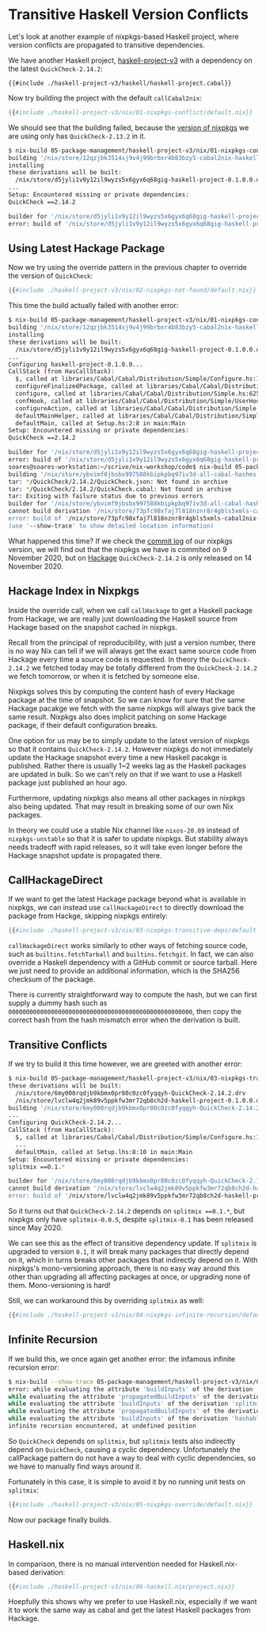 # Transitive Haskell Version Conflicts

Let's look at another example of nixpkgs-based Haskell project, where version
conflicts are propagated to transitive dependencies.

We have another Haskell project,
[haskell-project-v3](./haskell-project-v3/haskell/haskell-project.cabal)
with a dependency on the latest `QuickCheck-2.14.2`:

```
{{#include ./haskell-project-v3/haskell/haskell-project.cabal}}
```

Now try building the project with the default `callCabal2nix`:

```nix
{{#include ./haskell-project-v3/nix/01-nixpkgs-conflict/default.nix}}
```

We should see that the building failed, because the
[version of nixpkgs](https://raw.githubusercontent.com/NixOS/nixpkgs/c1e5f8723ceb684c8d501d4d4ae738fef704747e/pkgs/development/haskell-modules/hackage-packages.nix)
we are using only has `QuickCheck-2.13.2` in it.

```bash
$ nix-build 05-package-management/haskell-project-v3/nix/01-nixpkgs-conflict
building '/nix/store/12qzjbk3514sj9v4j99brbxr4b83bzy5-cabal2nix-haskell-project.drv'...
installing
these derivations will be built:
  /nix/store/d5jyli1v9y12il9wyzs5x6gyx6q68gig-haskell-project-0.1.0.0.drv
...
Setup: Encountered missing or private dependencies:
QuickCheck ==2.14.2

builder for '/nix/store/d5jyli1v9y12il9wyzs5x6gyx6q68gig-haskell-project-0.1.0.0.drv' failed with exit code 1
error: build of '/nix/store/d5jyli1v9y12il9wyzs5x6gyx6q68gig-haskell-project-0.1.0.0.drv' failed
```

## Using Latest Hackage Package

Now we try using the override pattern in the previous chapter to override the
version of `QuickCheck`:

```nix
{{#include ./haskell-project-v3/nix/02-nixpkgs-not-found/default.nix}}
```

This time the build actually failed with another error:

```bash
$ nix-build 05-package-management/haskell-project-v3/nix/01-nixpkgs-conflict
building '/nix/store/12qzjbk3514sj9v4j99brbxr4b83bzy5-cabal2nix-haskell-project.drv'...
installing
these derivations will be built:
  /nix/store/d5jyli1v9y12il9wyzs5x6gyx6q68gig-haskell-project-0.1.0.0.drv
...
Configuring haskell-project-0.1.0.0...
CallStack (from HasCallStack):
  $, called at libraries/Cabal/Cabal/Distribution/Simple/Configure.hs:1024:20 in Cabal-3.2.0.0:Distribution.Simple.Configure
  configureFinalizedPackage, called at libraries/Cabal/Cabal/Distribution/Simple/Configure.hs:477:12 in Cabal-3.2.0.0:Distribution.Simple.Configure
  configure, called at libraries/Cabal/Cabal/Distribution/Simple.hs:625:20 in Cabal-3.2.0.0:Distribution.Simple
  confHook, called at libraries/Cabal/Cabal/Distribution/Simple/UserHooks.hs:65:5 in Cabal-3.2.0.0:Distribution.Simple.UserHooks
  configureAction, called at libraries/Cabal/Cabal/Distribution/Simple.hs:180:19 in Cabal-3.2.0.0:Distribution.Simple
  defaultMainHelper, called at libraries/Cabal/Cabal/Distribution/Simple.hs:116:27 in Cabal-3.2.0.0:Distribution.Simple
  defaultMain, called at Setup.hs:2:8 in main:Main
Setup: Encountered missing or private dependencies:
QuickCheck ==2.14.2

builder for '/nix/store/d5jyli1v9y12il9wyzs5x6gyx6q68gig-haskell-project-0.1.0.0.drv' failed with exit code 1
error: build of '/nix/store/d5jyli1v9y12il9wyzs5x6gyx6q68gig-haskell-project-0.1.0.0.drv' failed
soares@soares-workstation:~/scrive/nix-workshop/code$ nix-build 05-package-management/haskell-project-v3/nix/02-nixpkgs-not-found
building '/nix/store/ybvimf0jbsbx997588kbipkpbq97iv3d-all-cabal-hashes-component-QuickCheck-2.14.2.drv'...
tar: */QuickCheck/2.14.2/QuickCheck.json: Not found in archive
tar: */QuickCheck/2.14.2/QuickCheck.cabal: Not found in archive
tar: Exiting with failure status due to previous errors
builder for '/nix/store/ybvimf0jbsbx997588kbipkpbq97iv3d-all-cabal-hashes-component-QuickCheck-2.14.2.drv' failed with exit code 2
cannot build derivation '/nix/store/73pfc98xfaj7l818nznr8r4gbls5xmls-cabal2nix-QuickCheck-2.14.2.drv': 1 dependencies couldn't be built
error: build of '/nix/store/73pfc98xfaj7l818nznr8r4gbls5xmls-cabal2nix-QuickCheck-2.14.2.drv' failed
(use '--show-trace' to show detailed location information)
```

What happened this time? If we check the
[commit log](https://github.com/NixOS/nixpkgs/commit/c1e5f8723ceb684c8d501d4d4ae738fef704747e)
of our nixpkgs version, we will find out that the nixpkgs we have is commited
on 9 November 2020, but on
[Hackage](https://hackage.haskell.org/package/QuickCheck)
`QuickCheck-2.14.2` is only released on 14 November 2020.

## Hackage Index in Nixpkgs

Inside the override call, when we call `callHackage` to get a Haskell package
from Hackage, we are really just downloading the Haskell source from Hackage
based on the snapshot cached in nixpkgs.

Recall from the principal of reproducibility, with just a version number, there
is no way Nix can tell if we will always get the exact same source code from
Hackage every time a source code is requested. In theory the
`QuickCheck-2.14.2` we fetched today may be totally different from the
`QuickCheck-2.14.2` we fetch tomorrow, or when it is fetched by someone else.

Nixpkgs solves this by computing the content hash of every Hackage package
at the time of snapshot. So we can know for sure that the same Hackage pacakge
we fetch with the same nixpkgs will always give back the same result.
Nixpkgs also does implicit patching on some Hackage package, if their
default configuration breaks.

One option for us may be to simply update to the latest version of nixpkgs
so that it contains `QuickCheck-2.14.2`. However nixpkgs do not immediately
update the Hackage snapshot every time a new Haskell pacakge is published.
Rather there is usually 1~2 weeks lag as the Haskell packages are updated
in bulk. So we can't rely on that if we want to use a Haskell package
just published an hour ago.

Furthermore, updating nixpkgs also means all other packages in nixpkgs
also being updated. That may result in breaking some of our own Nix
packages.

In theory we could use a stable Nix channel like `nixos-20.09`
instead of `nixpkgs-unstable` so that it is safer to update nixpkgs.
But stability always needs tradeoff with rapid releases,
so it will take even longer before the Hackage snapshot update
is propagated there.

## CallHackageDirect

If we want to get the latest Hackage package beyond what is available
in nixpkgs, we can instead use `callHackageDirect` to directly
download the package from Hackge, skipping nixpkgs entirely:

```nix
{{#include ./haskell-project-v3/nix/03-nixpkgs-transitive-deps/default.nix}}
```

`callHackageDirect` works similarly to other ways of fetching source code,
such as `builtins.fetchTarball` and `builtins.fetchgit`. In fact,
we can also override a Haskell dependency with a GitHub commit or
source tarball. Here we just need to provide an additional information,
which is the SHA256 checksum of the package.

There is currently straightforward way to compute the hash, but we can
first supply a dummy hash such as
`0000000000000000000000000000000000000000000000000000`,
then copy the correct hash from the hash mismatch error when
the derivation is built.

## Transitive Conflicts

If we try to build it this time however, we are greeted with another error:

```bash
$ nix-build 05-package-management/haskell-project-v3/nix/03-nixpkgs-transitive-deps
these derivations will be built:
  /nix/store/6my008rqdjb9kbmx0pr80c0zc0fyqqyh-QuickCheck-2.14.2.drv
  /nix/store/lvclw4q2jmk89v5ppkfw3mr72qb8ch2d-haskell-project-0.1.0.0.drv
building '/nix/store/6my008rqdjb9kbmx0pr80c0zc0fyqqyh-QuickCheck-2.14.2.drv'...
...
Configuring QuickCheck-2.14.2...
CallStack (from HasCallStack):
  $, called at libraries/Cabal/Cabal/Distribution/Simple/Configure.hs:1024:20 in Cabal-3.2.0.
  ...
  defaultMain, called at Setup.lhs:8:10 in main:Main
Setup: Encountered missing or private dependencies:
splitmix ==0.1.*

builder for '/nix/store/6my008rqdjb9kbmx0pr80c0zc0fyqqyh-QuickCheck-2.14.2.drv' failed with exit code 1
cannot build derivation '/nix/store/lvclw4q2jmk89v5ppkfw3mr72qb8ch2d-haskell-project-0.1.0.0.drv': 1 dependencies couldn't be built
error: build of '/nix/store/lvclw4q2jmk89v5ppkfw3mr72qb8ch2d-haskell-project-0.1.0.0.drv' failed
```

So it turns out that `QuickCheck-2.14.2` depends on `splitmix ==0.1.*`, but nixpkgs only
have `splitmix-0.0.5`, despite `splitmix-0.1` has been released since May 2020.

We can see this as the effect of transitive dependency update. If `splitmix` is upgraded
to version `0.1`, it will break many packages that directly depend on it, which
in turns breaks other packages that indirectly depend on it. With nixpkgs's
mono-versioning approach, there is no easy way around this other than upgrading
all affecting packages at once, or upgrading none of them. Mono-versioning
is hard!

Still, we can workaround this by overriding `splitmix` as well:

```nix
{{#include ./haskell-project-v3/nix/04-nixpkgs-infinite-recursion/default.nix}}
```

## Infinite Recursion

If we build this, we once again get another error: the infamous infinite recursion
error:

```bash
$ nix-build --show-trace 05-package-management/haskell-project-v3/nix/04-nixpkgs-infinite-recursion/
error: while evaluating the attribute 'buildInputs' of the derivation 'haskell-project-0.1.0.0' at /nix/store/kk346951sg2anjjh8cgfbmrijg983z5q-nixpkgs-src/pkgs/development/haskell-modules/generic-builder.nix:291:3:
while evaluating the attribute 'propagatedBuildInputs' of the derivation 'QuickCheck-2.14.2' at /nix/store/kk346951sg2anjjh8cgfbmrijg983z5q-nixpkgs-src/pkgs/development/haskell-modules/generic-builder.nix:291:3:
while evaluating the attribute 'buildInputs' of the derivation 'splitmix-0.1.0.3' at /nix/store/kk346951sg2anjjh8cgfbmrijg983z5q-nixpkgs-src/pkgs/development/haskell-modules/generic-builder.nix:291:3:
while evaluating the attribute 'propagatedBuildInputs' of the derivation 'async-2.2.2' at /nix/store/kk346951sg2anjjh8cgfbmrijg983z5q-nixpkgs-src/pkgs/development/haskell-modules/generic-builder.nix:291:3:
while evaluating the attribute 'buildInputs' of the derivation 'hashable-1.3.0.0' at /nix/store/kk346951sg2anjjh8cgfbmrijg983z5q-nixpkgs-src/pkgs/development/haskell-modules/generic-builder.nix:291:3:
infinite recursion encountered, at undefined position
```

So `QuickCheck` depends on `splitmix`, but `splitmix` tests also indirectly depend on
`QuickCheck`, causing a cyclic dependency. Unfortunately the callPackage
pattern do not have a way to deal with cyclic dependencies, so we have to
manually find ways around it.

Fortunately in this case, it is simple to avoid it by no running unit tests on
`splitmix`:


```nix
{{#include ./haskell-project-v3/nix/05-nixpkgs-override/default.nix}}
```

Now our package finally builds.

## Haskell.nix

In comparison, there is no manual intervention needed for Haskell.nix-based
derivation:

```nix
{{#include ./haskell-project-v3/nix/06-haskell.nix/project.nix}}
```

Hoepfully this shows why we prefer to use Haskell.nix, especially if we
want it to work the same way as cabal and get the latest Haskell packages
from Hackage.
